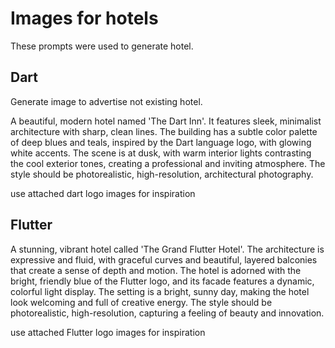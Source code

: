 # Images for hotels

These prompts were used to generate hotel.

## Dart

Generate image to advertise not existing hotel.

A beautiful, modern hotel named 'The Dart Inn'. It features sleek, minimalist architecture with sharp, clean
  lines. The building has a subtle color palette of deep blues and teals, inspired by the Dart language logo, with
  glowing white accents. The scene is at dusk, with warm interior lights contrasting the cool exterior tones, creating
  a professional and inviting atmosphere. The style should be photorealistic, high-resolution, architectural
  photography.

use attached dart logo images for inspiration

## Flutter

A stunning, vibrant hotel called 'The Grand Flutter Hotel'. The architecture is expressive and fluid, with graceful curves
  and beautiful, layered balconies that create a sense of depth and motion. The hotel is adorned with the bright,
  friendly blue of the Flutter logo, and its facade features a dynamic, colorful light display. The setting is a bright,
   sunny day, making the hotel look welcoming and full of creative energy. The style should be photorealistic,
  high-resolution, capturing a feeling of beauty and innovation.

use attached Flutter logo images for inspiration
